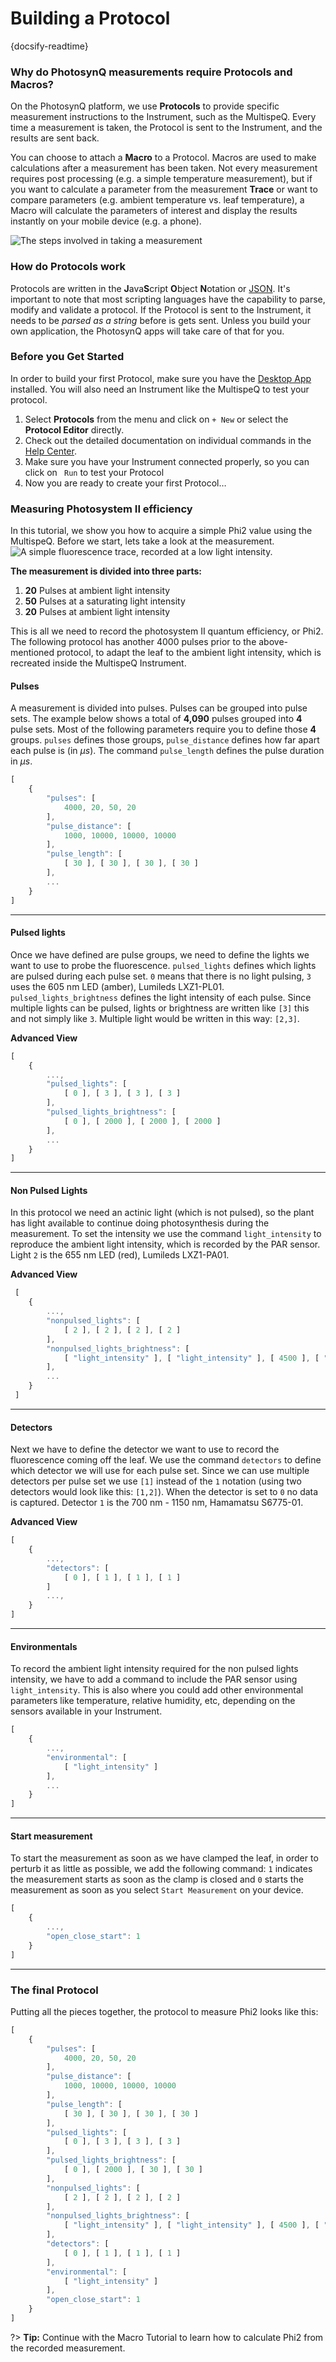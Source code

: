# Building a Protocol
{docsify-readtime}
### Why do PhotosynQ measurements require Protocols and Macros?

On the PhotosynQ platform, we use **Protocols** to provide specific measurement instructions to the Instrument, such as the MultispeQ. Every time a measurement is taken, the Protocol is sent to the Instrument, and the results are sent back.

You can choose to attach a **Macro** to a Protocol. Macros are used to make calculations after a measurement has been taken. Not every measurement requires post processing (e.g. a simple temperature measurement), but if you want to calculate a parameter from the measurement **Trace** or want to compare parameters (e.g. ambient temperature vs. leaf temperature), a Macro will calculate the parameters of interest and display the results instantly on your mobile device (e.g. a phone).

![The steps involved in taking a measurement](images/protocols-macros-workflow.jpg)

### How do Protocols work

Protocols are written in the **J**ava**S**cript **O**bject **N**otation or [JSON][JSON_URL]. It's important to note that most scripting languages have the capability to parse, modify and validate a protocol. If the Protocol is sent to the Instrument, it needs to be *parsed as a string* before is gets sent. Unless you build your own application, the PhotosynQ apps will take care of that for you.

### Before you Get Started

In order to build your first Protocol, make sure you have the [Desktop App] installed. You will also need an Instrument like the MultispeQ to test your protocol.

1. Select **Protocols** from the menu and click on `+ New` or select the **Protocol Editor** directly.
2. Check out the detailed documentation on individual commands in the [Help Center].
3. Make sure you have your Instrument connected properly, so you can click on <code><i class="fa fa-play"></i> Run</code> to test your Protocol
4. Now you are ready to create your first Protocol…

### Measuring Photosystem II efficiency

In this tutorial, we show you how to acquire a simple Phi2 value using the MultispeQ. Before we start, lets take a look at the measurement.
![A simple fluorescence trace, recorded at a low light intensity.](images/protocols-building-a-protocol.png)

**The measurement is divided into three parts:**

1. **20** Pulses at ambient light intensity
2. **50** Pulses at a saturating light intensity
3. **20** Pulses at ambient light intensity

This is all we need to record the photosystem II quantum efficiency, or Phi2. The following protocol has another 4000 pulses prior to the above-mentioned protocol, to adapt the leaf to the ambient light intensity, which is recreated inside the MultispeQ Instrument.

#### Pulses

A measurement is divided into pulses. Pulses can be grouped into pulse sets. The example below shows a total of **4,090** pulses grouped into **4** pulse sets. Most of the following parameters require you to define those **4** groups. `pulses` defines those groups, `pulse_distance` defines how far apart each pulse is (in *µs*). The command `pulse_length` defines the pulse duration in *µs*.

```javascript
[
    {
        "pulses": [
            4000, 20, 50, 20
        ],
        "pulse_distance": [
            1000, 10000, 10000, 10000
        ],
        "pulse_length": [
            [ 30 ], [ 30 ], [ 30 ], [ 30 ]
        ],
        ...
    }
]
```

***

#### Pulsed lights

Once we have defined are pulse groups, we need to define the lights we want to use to probe the fluorescence. `pulsed_lights` defines which lights are pulsed during each pulse set. `0` means that there is no light pulsing, `3` uses the 605 nm LED (amber), Lumileds LXZ1-PL01. `pulsed_lights_brightness` defines the light intensity of each pulse. Since multiple lights can be pulsed, lights or brightness are written like `[3]` this and not simply like `3`. Multiple light would be written in this way: `[2,3]`.

**Advanced View**

```javascript
[
    {
        ...,
        "pulsed_lights": [
            [ 0 ], [ 3 ], [ 3 ], [ 3 ]
        ],
        "pulsed_lights_brightness": [
            [ 0 ], [ 2000 ], [ 2000 ], [ 2000 ]
        ],
        ...
    }
]
```

***

#### Non Pulsed Lights

In this protocol we need an actinic light (which is not pulsed), so the plant has light available to continue doing photosynthesis during the measurement. To set the intensity we use the command `light_intensity` to reproduce the ambient light intensity, which is recorded by the PAR sensor. Light `2` is the 655 nm LED (red), Lumileds LXZ1-PA01.

**Advanced View**

```javascript
 [
    {
        ...,
        "nonpulsed_lights": [
            [ 2 ], [ 2 ], [ 2 ], [ 2 ]
        ],
        "nonpulsed_lights_brightness": [
            [ "light_intensity" ], [ "light_intensity" ], [ 4500 ], [ "light_intensity" ]
        ],
        ...
    }
 ]
```

***

#### Detectors

Next we have to define the detector we want to use to record the fluorescence coming off the leaf. We use the command `detectors` to define which detector we will use for each pulse set. Since we can use multiple detectors per pulse set we use `[1]` instead of the `1` notation (using two detectors would look like this: `[1,2]`). When the detector is set to `0` no data is captured. Detector `1` is the 700 nm - 1150 nm, Hamamatsu S6775-01.

**Advanced View**

```javascript
[
    {
        ...,
        "detectors": [
            [ 0 ], [ 1 ], [ 1 ], [ 1 ]
        ]
        ...,
    }
]
```

***

#### Environmentals

To record the ambient light intensity required for the non pulsed lights intensity, we have to add a command to include the PAR sensor using `light_intensity`. This is also where you could add other environmental parameters like temperature, relative humidity, etc, depending on the sensors available in your Instrument.

```javascript
[
    {
        ...,
        "environmental": [
            [ "light_intensity" ]
        ],
        ...
    }
]
```

***

#### Start measurement

To start the measurement as soon as we have clamped the leaf, in order to perturb it as little as possible, we add the following command: `1` indicates the measurement starts as soon as the clamp is closed and `0` starts the measurement as soon as you select `Start Measurement` on your device.

```javascript
[
    {
        ...,
        "open_close_start": 1
    }
]
```

***

### The final Protocol

Putting all the pieces together, the protocol to measure Phi2 looks like this:

```javascript
[
    {
        "pulses": [
            4000, 20, 50, 20
        ],
        "pulse_distance": [
            1000, 10000, 10000, 10000
        ],
        "pulse_length": [
            [ 30 ], [ 30 ], [ 30 ], [ 30 ]
        ],
        "pulsed_lights": [
            [ 0 ], [ 3 ], [ 3 ], [ 3 ]
        ],
        "pulsed_lights_brightness": [
            [ 0 ], [ 2000 ], [ 30 ], [ 30 ]
        ],
        "nonpulsed_lights": [
            [ 2 ], [ 2 ], [ 2 ], [ 2 ]
        ],
        "nonpulsed_lights_brightness": [
            [ "light_intensity" ], [ "light_intensity" ], [ 4500 ], [ "light_intensity" ]
        ],
        "detectors": [
            [ 0 ], [ 1 ], [ 1 ], [ 1 ]
        ],
        "environmental": [
            [ "light_intensity" ]
        ],
        "open_close_start": 1
    }
]
```

?> **Tip:** Continue with the Macro Tutorial to learn how to calculate Phi2 from the recorded measurement.

[JSON_URL]: https://www.w3schools.com/js/js_json_intro.asp
[Desktop App]: https://photosynq.org/software#desktop
[Help Center]: protocols/commands.md
